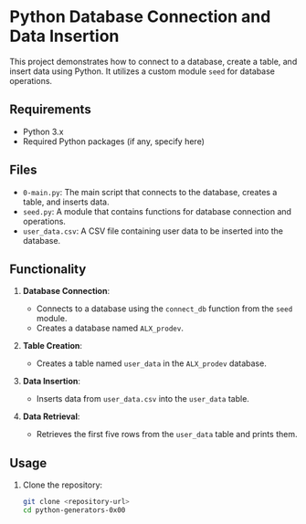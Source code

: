 # Python Database Connection and Data Insertion

This project demonstrates how to connect to a database, create a table, and insert data using Python. It utilizes a custom module `seed` for database operations.

## Requirements

- Python 3.x
- Required Python packages (if any, specify here)

## Files

- `0-main.py`: The main script that connects to the database, creates a table, and inserts data.
- `seed.py`: A module that contains functions for database connection and operations.
- `user_data.csv`: A CSV file containing user data to be inserted into the database.

## Functionality

1. **Database Connection**: 
   - Connects to a database using the `connect_db` function from the `seed` module.
   - Creates a database named `ALX_prodev`.

2. **Table Creation**:
   - Creates a table named `user_data` in the `ALX_prodev` database.

3. **Data Insertion**:
   - Inserts data from `user_data.csv` into the `user_data` table.

4. **Data Retrieval**:
   - Retrieves the first five rows from the `user_data` table and prints them.

## Usage

1. Clone the repository:
   ```bash
   git clone <repository-url>
   cd python-generators-0x00

